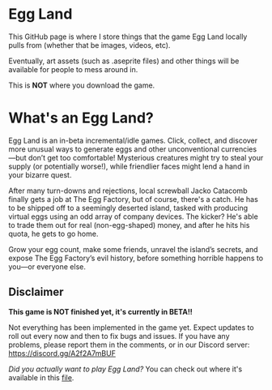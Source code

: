 # Egg Land
This GitHub page is where I store things that the game Egg Land locally pulls from (whether that be images, videos, etc).

Eventually, art assets (such as .aseprite files) and other things will be available for people to mess around in.

This is **NOT** where you download the game.

# What's an Egg Land?

Egg Land is an in-beta incremental/idle games. Click, collect, and discover more unusual ways to generate eggs and other unconventional currencies—but don’t get too comfortable! Mysterious creatures might try to steal your supply (or potentially worse!), while friendlier faces might lend a hand in your bizarre quest.

After many turn-downs and rejections, local screwball Jacko Catacomb finally gets a job at The Egg Factory, but of course, there's a catch. He has to be shipped off to a seemingly deserted island, tasked with producing virtual eggs using an odd array of company devices. The kicker? He's able to trade them out for real (non-egg-shaped) money, and after he hits his quota, he gets to go home.
 
Grow your egg count, make some friends, unravel the island’s secrets, and expose The Egg Factory’s evil history, before something horrible happens to you—or everyone else.

## Disclaimer
**This game is NOT finished yet, it's currently in BETA!!**

Not everything has been implemented in the game yet. Expect updates to roll out every now and then to fix bugs and issues. If you have any problems, please report them in the comments, or in our Discord server: https://discord.gg/A2f2A7mBUF

*Did you actually want to play Egg Land?* You can check out where it's available in this [file](https://github.com/katakatakombe/eggland/blob/main/gameinfo/gamelinks.md).